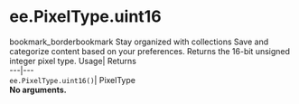  
#  ee.PixelType.uint16 
bookmark_borderbookmark Stay organized with collections  Save and categorize content based on your preferences.
Returns the 16-bit unsigned integer pixel type. 
Usage| Returns  
---|---  
`ee.PixelType.uint16()`| PixelType  
**No arguments.**
